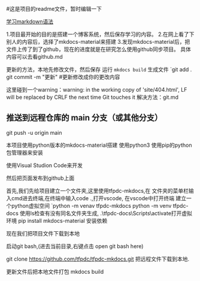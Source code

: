#这是项目的readme文件，暂时编辑一下

[学习markdown语法][def]

1.项目最开始的目的是搭建一个博客系统，然后保存学习的内容。
2.在网上看了下别人的内容后，选择了mkdocs-material来搭建
3.发现mkdocs-material后，把文件上传了到了github，现在的进度就是在研究怎么使用github同步项目。
具体内容可以去看github.md

更新的方法，本地先修改文件，然后保存
运行
`mkdocs build`
生成文件
`git add .
git commit -m "更新" #更新修改成你的更改内容


这里碰到一个warning：warning: in the working copy of 'site/404.html', LF will be replaced by CRLF the next time Git touches it
解决方法：git.md

## 推送到远程仓库的 main 分支（或其他分支）
git push -u origin main

本项目使用python版本的mkdocs-material搭建
使用python3
使用pip的python包管理器来安装

使用Visual Studion Code来开发

然后把页面发布到github上面

首先,我们先给项目建立一个文件夹,这里使用tfpdc-mkdocs,在 文件夹的菜单栏输入cmd进去终端,在终端中输入code .,打开vscode,
在vscode中打开终端
建立一个python虚拟空间
`python -m venav tfpdc-mkdocs
 python -m venv tfpdc-docs
使用ls检查有没有同名文件夹生成,
 .\tfpdc-docs\Scripts\activate打开虚拟环境
pip install mkdocs-material 安装依赖

现在我们把项目文件下载到本地

启动git bash,(进去当前目录,右键点击 open git bash here)

git clone https://github.com/tfpdc/tfpdc-mkdocs.git
把远程文件下载到本地.

更新文件后把本地文件打包 mkdocs build







[def]: https://markdown.com.cn/

